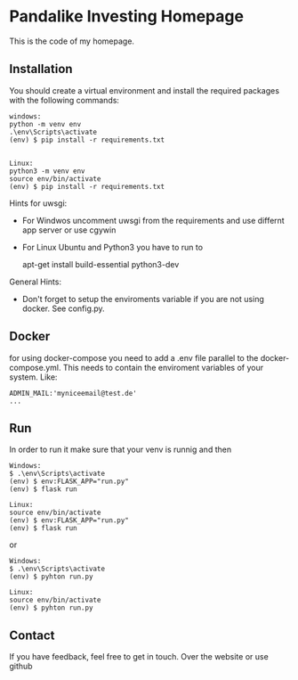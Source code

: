 Pandalike Investing Homepage
===========

This is the code of my homepage.



Installation
------------

You should create a virtual environment and install the required packages with the following commands:

    windows:
    python -m venv env
    .\env\Scripts\activate    
    (env) $ pip install -r requirements.txt


    Linux:
    python3 -m venv env
    source env/bin/activate
    (env) $ pip install -r requirements.txt

Hints for uwsgi:
- For Windwos uncomment uwsgi  from the requirements and use differnt app server or use cgywin
- For Linux Ubuntu and Python3 you have to run to

    apt-get install build-essential python3-dev

General Hints:
- Don't forget to setup the enviroments variable if you are not using docker. See config.py.


Docker
------------

for using docker-compose you need to add a .env file parallel to the docker-compose.yml. This needs to contain the enviroment variables of your system. Like:

    ADMIN_MAIL:'myniceemail@test.de'
    ...


Run
------------

In order to run it make sure that your venv is runnig and then

    Windows:
    $ .\env\Scripts\activate 
    (env) $ env:FLASK_APP="run.py"
    (env) $ flask run

    Linux:
    source env/bin/activate
    (env) $ env:FLASK_APP="run.py"
    (env) $ flask run


or

    Windows:
    $ .\env\Scripts\activate 
    (env) $ pyhton run.py

    Linux:
    source env/bin/activate
    (env) $ pyhton run.py

Contact
------------
   
If you have feedback, feel free to get in touch. Over the website or use github
